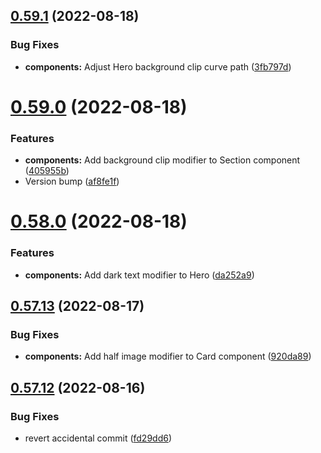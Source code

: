 ## [0.59.1](https://github.com/jacecotton/tcds/compare/v0.59.0...v0.59.1) (2022-08-18)


### Bug Fixes

* **components:** Adjust Hero background clip curve path ([3fb797d](https://github.com/jacecotton/tcds/commit/3fb797dfafed43557d6c16ce0b8b9872d1fc779c))



# [0.59.0](https://github.com/jacecotton/tcds/compare/v0.58.0...v0.59.0) (2022-08-18)


### Features

* **components:** Add background clip modifier to Section component ([405955b](https://github.com/jacecotton/tcds/commit/405955b5c68c33b033f01f066c7e672a0b11a536))
* Version bump ([af8fe1f](https://github.com/jacecotton/tcds/commit/af8fe1f63b1ba8e2c046e1546e6820030dc0939c))



# [0.58.0](https://github.com/jacecotton/tcds/compare/v0.57.13...v0.58.0) (2022-08-18)


### Features

* **components:** Add dark text modifier to Hero ([da252a9](https://github.com/jacecotton/tcds/commit/da252a9278a53bb8949c24b14d7dd7193978aff2))



## [0.57.13](https://github.com/jacecotton/tcds/compare/v0.57.12...v0.57.13) (2022-08-17)


### Bug Fixes

* **components:** Add half image modifier to Card component ([920da89](https://github.com/jacecotton/tcds/commit/920da89e3037a10c11ca4654e1eaedb77b039926))



## [0.57.12](https://github.com/jacecotton/tcds/compare/v0.57.11...v0.57.12) (2022-08-16)


### Bug Fixes

* revert accidental commit ([fd29dd6](https://github.com/jacecotton/tcds/commit/fd29dd612d65f5c655b42bffe870e81de7de377f))



